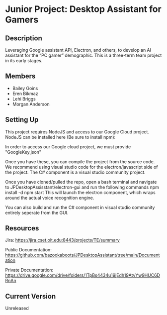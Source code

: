 # Junior Project: Desktop Assistant for Gamers

## Description
Leveraging Google assistant API, Electron, and others, to develop an AI assistant for the “PC gamer” demographic. This is a three-term team project in its early stages.

## Members
* Bailey Goins
* Eren Bikmaz
* Lehi Briggs
* Morgan Anderson

## Setting Up
This project requires NodeJS and access to our Google Cloud project.
NodeJS can be installed here (Be sure to install npm):

In order to access our Google cloud project, we must provide "GoogleKey.json"

Once you have these, you can compile the project from the source code. We recommend using visual studio code for the electron/javascript side of the project. The C# component is a visual studio community project. 

Once you have cloned/pulled the repo, open a bash terminal and navigate to JPDesktopAssisstant/electron-gui and run the following commands
    npm install -d
    npm start
This will launch the electron component, which wraps around the actual voice recognition engine. 

You can also build and run the C# component in visual studio community entirely seperate from the GUI.

## Resources
Jira: https://jira.cset.oit.edu:8443/projects/TE/summary

Public Documentation: https://github.com/bazookaboots/JPDesktopAssistant/tree/main/Documentation

Private Documentation: https://drive.google.com/drive/folders/1TpBs4434u19jEdh19AtvYw9HUC6DRnAn

## Current Version
Unreleased
